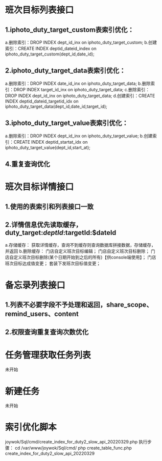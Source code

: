 # 班次目标列表接口
## 1.iphoto_duty_target_custom表索引优化：
a.删除索引：DROP INDEX dept_id_inx on iphoto_duty_target_custom;
b.创建索引：CREATE INDEX deptid_dateid_index on iphoto_duty_target_custom(dept_id,date_id);
## 2.iphoto_duty_target_data表索引优化：
a.删除索引：DROP INDEX date_id_inx on iphoto_duty_target_data;
b.删除索引：DROP INDEX target_id_inx on iphoto_duty_target_data;
c.删除索引：DROP INDEX dept_id_inx on iphoto_duty_target_data;
d.创建索引：CREATE INDEX deptid_dateid_targetid_idx on iphoto_duty_target_data(dept_id,date_id,target_id);
## 3.iphoto_duty_target_value表索引优化：
a.删除索引：DROP INDEX dept_id_inx on iphoto_duty_target_value;
b.创建索引：CREATE INDEX deptid_startat_idx on iphoto_duty_target_value(dept_id,start_at);
## 4.重复查询优化
# 班次目标详情接口
## 1.使用的表索引和列表接口一致
## 2.详情信息优先读取缓存，duty_target:$deptId:$targetId:$dateId
a.存储缓存：
	获取详情缓存，查询不到缓存则查询数据库拼接数据，存储缓存，并返回
b.删除缓存：
	门店自定义班次目标编辑；
	门店自定义班次目标删除；
	门店自定义班次目标删除(某个日期开始到之后的所有)【供console端使用】；
	门店班次目标达成值变更；
	套装下发班次目标值变更；
# 备忘录列表接口
## 1.列表不必要字段不予处理和返回，share_scope、remind_users、content
## 2.权限查询重复查询次数优化
# 任务管理获取任务列表
未开始
# 新建任务
未开始


# **索引优化脚本**
joywok/Sql/cmd/create_index_for_duty2_slow_api_20220329.php
执行步骤：
cd /var/www/joywok/Sql/cmd/
php create_table_func.php create_index_for_duty2_slow_api_20220329